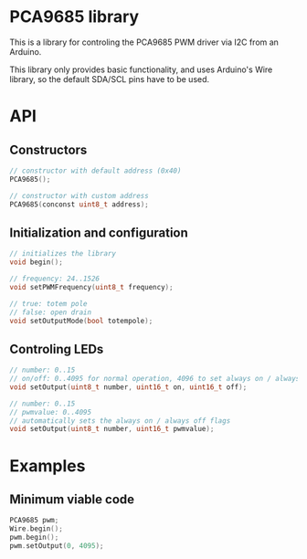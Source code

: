 # PCA9685 library
This is a library for controling the PCA9685 PWM driver via I2C from an Arduino.

This library only provides basic functionality, and uses Arduino's Wire library, so the default SDA/SCL pins have to be used.

# API

## Constructors
```cpp
// constructor with default address (0x40)
PCA9685();

// constructor with custom address
PCA9685(conconst uint8_t address);
```

## Initialization and configuration
```cpp
// initializes the library
void begin();

// frequency: 24..1526
void setPWMFrequency(uint8_t frequency);

// true: totem pole
// false: open drain
void setOutputMode(bool totempole);
```

## Controling LEDs
```cpp
// number: 0..15
// on/off: 0..4095 for normal operation, 4096 to set always on / always off flag
void setOutput(uint8_t number, uint16_t on, uint16_t off);

// number: 0..15
// pwmvalue: 0..4095
// automatically sets the always on / always off flags
void setOutput(uint8_t number, uint16_t pwmvalue);
```

# Examples

## Minimum viable code
```cpp
PCA9685 pwm;
Wire.begin();
pwm.begin();
pwm.setOutput(0, 4095);
```
